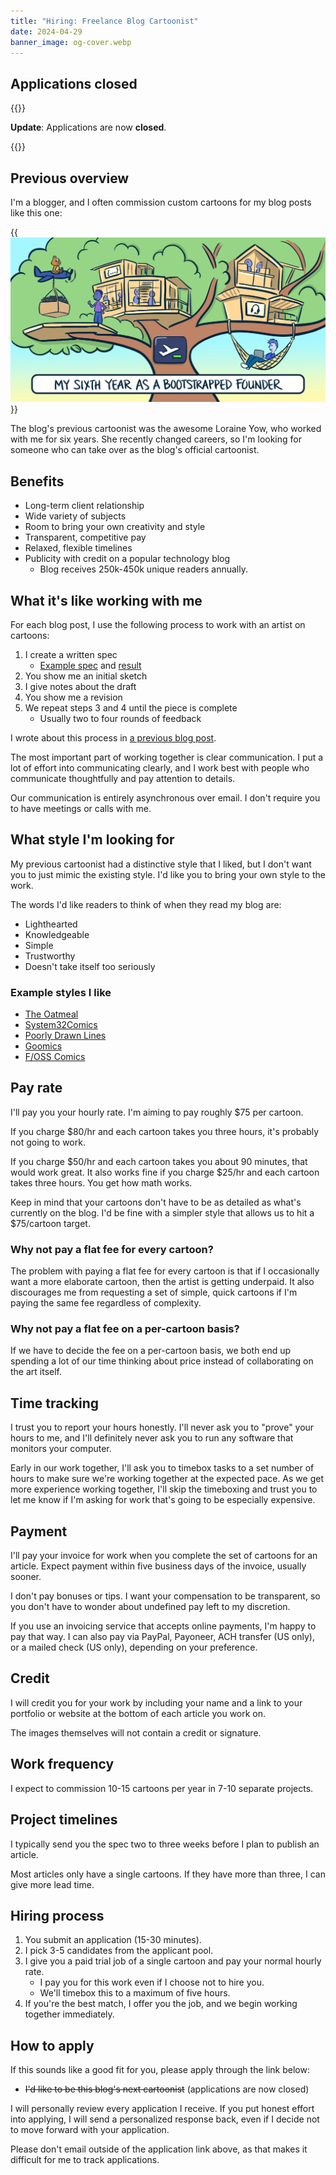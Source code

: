 ```yaml
---
title: "Hiring: Freelance Blog Cartoonist"
date: 2024-04-29
banner_image: og-cover.webp
---
```


## Applications closed

{{<notice type="warning">}}

**Update**: Applications are now **closed**.

{{</notice>}}

## Previous overview

I'm a blogger, and I often commission custom cartoons for my blog posts like this one:

{{<img src="year-6-cover.webp" max-width="700px" caption="An example of a cartoon I commissioned for the blog, part of my [year-in-review series](/tags/annual-review/)" has-border="false">}}

The blog's previous cartoonist was the awesome Loraine Yow, who worked with me for six years. She recently changed careers, so I'm looking for someone who can take over as the blog's official cartoonist.

## Benefits

- Long-term client relationship
- Wide variety of subjects
- Room to bring your own creativity and style
- Transparent, competitive pay
- Relaxed, flexible timelines
- Publicity with credit on a popular technology blog
  - Blog receives 250k-450k unique readers annually.

## What it's like working with me

For each blog post, I use the following process to work with an artist on cartoons:

1. I create a written spec
   - [Example spec](code-review-love-illustration.pdf) and [result](/code-review-love/)
1. You show me an initial sketch
1. I give notes about the draft
1. You show me a revision
1. We repeat steps 3 and 4 until the piece is complete
   - Usually two to four rounds of feedback

I wrote about this process in [a previous blog post](/how-to-hire-a-cartoonist/#the-process-end-to-end).

The most important part of working together is clear communication. I put a lot of effort into communicating clearly, and I work best with people who communicate thoughtfully and pay attention to details.

Our communication is entirely asynchronous over email. I don't require you to have meetings or calls with me.

## What style I'm looking for

My previous cartoonist had a distinctive style that I liked, but I don't want you to just mimic the existing style. I'd like you to bring your own style to the work.

The words I'd like readers to think of when they read my blog are:

- Lighthearted
- Knowledgeable
- Simple
- Trustworthy
- Doesn't take itself too seriously

### Example styles I like

- [The Oatmeal](https://theoatmeal.com/comics/pens_as_printers)
- [System32Comics](https://www.webtoons.com/en/canvas/system32comics/computers-are-amazing-at-reading/viewer?title_no=235074&episode_no=110)
- [Poorly Drawn Lines](https://poorlydrawnlines.com/comic/been-reading/)
- [Goomics](https://goomics.net/239)
- [F/OSS Comics](https://fosscomics.com/8.%20The%20Origins%20of%20Unix%20and%20the%20C%20Language/)

## Pay rate

I'll pay you your hourly rate. I'm aiming to pay roughly $75 per cartoon.

If you charge $80/hr and each cartoon takes you three hours, it's probably not going to work.

If you charge $50/hr and each cartoon takes you about 90 minutes, that would work great. It also works fine if you charge $25/hr and each cartoon takes three hours. You get how math works.

Keep in mind that your cartoons don't have to be as detailed as what's currently on the blog. I'd be fine with a simpler style that allows us to hit a $75/cartoon target.

### Why not pay a flat fee for every cartoon?

The problem with paying a flat fee for every cartoon is that if I occasionally want a more elaborate cartoon, then the artist is getting underpaid. It also discourages me from requesting a set of simple, quick cartoons if I'm paying the same fee regardless of complexity.

### Why not pay a flat fee on a per-cartoon basis?

If we have to decide the fee on a per-cartoon basis, we both end up spending a lot of our time thinking about price instead of collaborating on the art itself.

## Time tracking

I trust you to report your hours honestly. I'll never ask you to "prove" your hours to me, and I'll definitely never ask you to run any software that monitors your computer.

Early in our work together, I'll ask you to timebox tasks to a set number of hours to make sure we're working together at the expected pace. As we get more experience working together, I'll skip the timeboxing and trust you to let me know if I'm asking for work that's going to be especially expensive.

## Payment

I'll pay your invoice for work when you complete the set of cartoons for an article. Expect payment within five business days of the invoice, usually sooner.

I don't pay bonuses or tips. I want your compensation to be transparent, so you don't have to wonder about undefined pay left to my discretion.

If you use an invoicing service that accepts online payments, I'm happy to pay that way. I can also pay via PayPal, Payoneer, ACH transfer (US only), or a mailed check (US only), depending on your preference.

## Credit

I will credit you for your work by including your name and a link to your portfolio or website at the bottom of each article you work on.

The images themselves will not contain a credit or signature.

## Work frequency

I expect to commission 10-15 cartoons per year in 7-10 separate projects.

## Project timelines

I typically send you the spec two to three weeks before I plan to publish an article.

Most articles only have a single cartoons. If they have more than three, I can give more lead time.

## Hiring process

1. You submit an application (15-30 minutes).
1. I pick 3-5 candidates from the applicant pool.
1. I give you a paid trial job of a single cartoon and pay your normal hourly rate.
   - I pay you for this work even if I choose not to hire you.
   - We'll timebox this to a maximum of five hours.
1. If you're the best match, I offer you the job, and we begin working together immediately.

## How to apply

If this sounds like a good fit for you, please apply through the link below:

- ~~I'd like to be this blog's next cartoonist~~ (applications are now closed)

I will personally review every application I receive. If you put honest effort into applying, I will send a personalized response back, even if I decide not to move forward with your application.

Please don't email outside of the application link above, as that makes it difficult for me to track applications.
